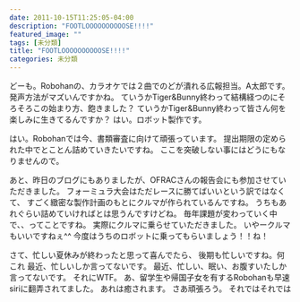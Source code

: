 ```yaml
---
date: 2011-10-15T11:25:05-04:00
description: "FOOTLOOOOOOOOOOSE!!!!"
featured_image: ""
tags: [未分類]
title: "FOOTLOOOOOOOOOOSE!!!!"
categories: 未分類
---
```


どーも。Robohanの、カラオケでは２曲でのどが潰れる広報担当。A太郎です。
発声方法がマズいんですかね。
ていうかTiger&Bunny終わって結構経つのにそろそろこの始まり方、飽きました？
ていうかTiger&Bunny終わって皆さん何を楽しみに生きてるんですか？
はい。ロボット製作です。
>>>>>>>>>>>>>>>>>>>>>
はい。Robohanでは今、書類審査に向けて頑張っています。
提出期限の定められた中でとことん詰めていきたいですね。
ここを突破しない事にはどうにもなりませんので。
>>>>>>>>>>>>>>>>
あと、昨日のブログにもありましたが、OFRACさんの報告会にも参加させていただきました。
フォーミュラ大会はただレースに勝てばいいという訳ではなくて、
すごく緻密な製作計画のもとにクルマが作られているんですね。
うちもあれぐらい詰めていければとは思うんですけどね。
毎年課題が変わっていく中で、、ってことですね。
実際にクルマに乗らせていただきました。
いやークルマもいいですねぇ^^
今度はうちのロボットに乗ってもらいましょう！！ね！
>>>>>>>>>>>>>>>>>>>>>>>>>>>>>>>>>
さて、忙しい夏休みが終わったと思って喜んでたら、
後期も忙しいですね。何これ
最近、忙しいしか言ってないです。
最近、忙しい、眠い、お腹すいたしか言ってないです。
それにWTF。
あ、留学生や帰国子女を有するRobohanも早速siriに翻弄されてました。
あれは癒されます。
さあ頑張ろう。
それではそれでは
